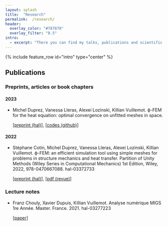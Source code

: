 ```yaml
---
layout: splash 
title:  "Research" 
permalink:  /research/ 
header:
  overlay_color: "#787878"
  overlay_filter: "0.5"
intro:
  - excerpt: "There you can find my talks, publications and scientific communication in general even if they are few in number."
---
```


{% include feature_row id="intro" type="center" %}

## Publications

### Preprints, articles or book chapters

#### 2023
* Michel Duprez, Vanessa Lleras, Alexei Lozinski, Killian Vuillemot. ϕ-FEM for the heat equation: optimal convergence on unfitted meshes in space.

  \[[preprint (hal)](https://hal.archives-ouvertes.fr/hal-03685445)], \[[codes (github)](https://github.com/KVuillemot/PhiFEM_Heat_Equation)]

#### 2022

* Stéphane Cotin, Michel Duprez, Vanessa Lleras, Alexei Lozinski, Killian Vuillemot. ϕ-FEM: an efficient simulation tool using simple meshes for problems in structure mechanics and heat transfer.
Partition of Unity Methods (Wiley Series in Computational Mechanics) 1st Edition, Wiley, 2022,
978-0470667088. hal-03372733

  \[[preprint (hal)](https://hal.archives-ouvertes.fr/hal-03372733)], \[[pdf (revue)](https://www.amazon.com/XFEM-Extended-Element-Computational-Mechanics/dp/0470667087)]


### Lecture notes

* Franz Chouly, Xavier Dupuis, Killian Vuillemot. Analyse numérique MIGS 1re Année. Master.
France. 2021. hal-03277223

  \[[paper](https://cel.archives-ouvertes.fr/hal-03277223)]
